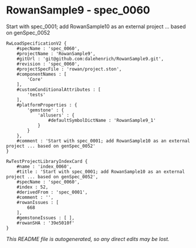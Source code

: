 # RowanSample9 - spec_0060
Start with spec_0001; add RowanSample10 as an external project ... based on genSpec_0052
```
RwLoadSpecificationV2 {
	#specName : 'spec_0060',
	#projectName : 'RowanSample9',
	#gitUrl : 'git@github.com:dalehenrich/RowanSample9.git',
	#revision : 'spec_0060',
	#projectSpecFile : 'rowan/project.ston',
	#componentNames : [
		'Core'
	],
	#customConditionalAttributes : [
		'tests'
	],
	#platformProperties : {
		'gemstone' : {
			'allusers' : {
				#defaultSymbolDictName : 'RowanSample9_1'
			}
		}
	},
	#comment : 'Start with spec_0001; add RowanSample10 as an external project ... based on genSpec_0052'
}

RwTestProjectLibraryIndexCard {
	#name : 'index_0060',
	#title : 'Start with spec_0001; add RowanSample10 as an external project ... based on genSpec_0052',
	#specName : 'spec_0060',
	#index : 52,
	#derivedFrom : 'spec_0001',
	#comment : '',
	#rowanIssues : [
		668
	],
	#gemstoneIssues : [ ],
	#rowanSHA : '39e5010f'
}
```

*This README file is autogenerated, so any direct edits may be lost.*
